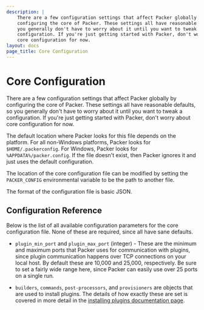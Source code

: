 ```yaml
---
description: |
    There are a few configuration settings that affect Packer globally by
    configuring the core of Packer. These settings all have reasonable defaults, so
    you generally don't have to worry about it until you want to tweak a
    configuration. If you're just getting started with Packer, don't worry about
    core configuration for now.
layout: docs
page_title: Core Configuration
---
```


# Core Configuration

There are a few configuration settings that affect Packer globally by
configuring the core of Packer. These settings all have reasonable defaults, so
you generally don't have to worry about it until you want to tweak a
configuration. If you're just getting started with Packer, don't worry about
core configuration for now.

The default location where Packer looks for this file depends on the platform.
For all non-Windows platforms, Packer looks for `$HOME/.packerconfig`. For
Windows, Packer looks for `%APPDATA%/packer.config`. If the file doesn't exist,
then Packer ignores it and just uses the default configuration.

The location of the core configuration file can be modified by setting the
`PACKER_CONFIG` environmental variable to be the path to another file.

The format of the configuration file is basic JSON.

## Configuration Reference

Below is the list of all available configuration parameters for the core
configuration file. None of these are required, since all have sane defaults.

-   `plugin_min_port` and `plugin_max_port` (integer) - These are the minimum
    and maximum ports that Packer uses for communication with plugins, since
    plugin communication happens over TCP connections on your local host. By
    default these are 10,000 and 25,000, respectively. Be sure to set a fairly
    wide range here, since Packer can easily use over 25 ports on a single run.

-   `builders`, `commands`, `post-processors`, and `provisioners` are objects
    that are used to install plugins. The details of how exactly these are set
    is covered in more detail in the [installing plugins documentation
    page](/docs/extend/plugins.html).
